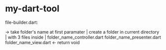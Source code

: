 # my-dart-tool

file-builder.dart:

-> take folder's name at first paramater
|   create a folder in current directory
|   with 3 files inside
|   folder_name_controller.dart folder_name_presenter.dart folder_name_view.dart
<- return void
